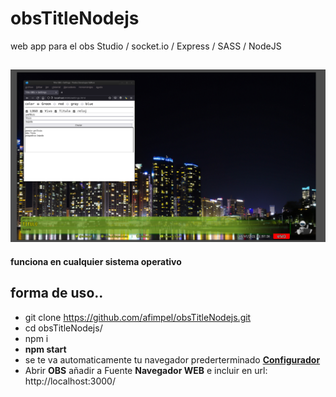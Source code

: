 # obsTitleNodejs
web app para el obs Studio / socket.io / Express / SASS / NodeJS

![OBS](/OBS.png)
--

**funciona en cualquier sistema operativo**

## forma de uso..
* git clone https://github.com/afimpel/obsTitleNodejs.git
* cd obsTitleNodejs/
* npm i
* **npm start**
* se te va automaticamente tu navegador prederterminado **[Configurador](http://localhost:3000/settings.html)**
* Abrir **OBS** añadir a Fuente **Navegador WEB** e incluir en url: http://localhost:3000/
